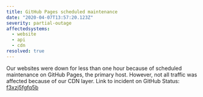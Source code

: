 ```yaml
---
title: GitHub Pages scheduled maintenance
date: "2020-04-07T13:57:20.123Z"
severity: partial-outage
affectedsystems:
  - website
  - api
  - cdn
resolved: true
---
```


Our websites were down for less than one hour because of scheduled maintenance on GitHub Pages, the primary host. However, not all traffic was affected because of our CDN layer. Link to incident on GitHub Status: [f3xzj5fgfq5b](https://www.githubstatus.com/incidents/f3xzj5fgfq5b)

<!--- language code: en -->
